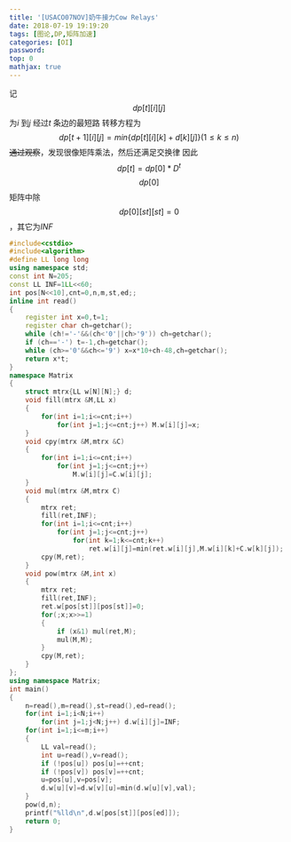 ```yaml
---
title: '[USACO07NOV]奶牛接力Cow Relays'
date: 2018-07-19 19:19:20
tags: [图论,DP,矩阵加速]
categories: [OI]
password:
top: 0
mathjax: true
---
```

记$$dp\left [ t \right ]\left [ i \right ]\left [  j\right ]$$为*i* 到*j* 经过*t* 条边的最短路
转移方程为
$$
dp\left [ t+1 \right ]\left [ i \right ]\left [  j\right ]=min\left \{ dp\left [ t \right ]\left [ i \right ]\left [ k \right ]+ d\left [ k \right ]\left [ j \right ]\right \}\left ( 1\leq k\leq n \right )
$$
~~通过观察~~，发现很像矩阵乘法，然后还满足交换律
因此
$$
dp\left [ t \right ]=dp\left [ 0 \right ]*D^{t}
$$
$$dp\left [ 0 \right ]$$矩阵中除$$dp\left [ 0 \right ]\left [ st \right ]\left [ st \right ]= 0$$，其它为*INF*
<!--more-->
```c++
#include<cstdio>
#include<algorithm>
#define LL long long
using namespace std;
const int N=205;
const LL INF=1LL<<60;
int pos[N<<10],cnt=0,n,m,st,ed;;
inline int read()
{
    register int x=0,t=1;
    register char ch=getchar();
    while (ch!='-'&&(ch<'0'||ch>'9')) ch=getchar();
    if (ch=='-') t=-1,ch=getchar();
    while (ch>='0'&&ch<='9') x=x*10+ch-48,ch=getchar();
    return x*t;
}
namespace Matrix
{
    struct mtrx{LL w[N][N];} d;
    void fill(mtrx &M,LL x)
    {
        for(int i=1;i<=cnt;i++)
            for(int j=1;j<=cnt;j++) M.w[i][j]=x;
    }
    void cpy(mtrx &M,mtrx &C)
    {
        for(int i=1;i<=cnt;i++)
            for(int j=1;j<=cnt;j++) 
                M.w[i][j]=C.w[i][j];
    }
    void mul(mtrx &M,mtrx C)
    {
        mtrx ret;
        fill(ret,INF);
        for(int i=1;i<=cnt;i++)
            for(int j=1;j<=cnt;j++)
                for(int k=1;k<=cnt;k++)
                    ret.w[i][j]=min(ret.w[i][j],M.w[i][k]+C.w[k][j]);
        cpy(M,ret);
    }
    void pow(mtrx &M,int x)
    {
        mtrx ret;
        fill(ret,INF);
        ret.w[pos[st]][pos[st]]=0;
        for(;x;x>>=1)
        {
            if (x&1) mul(ret,M);
            mul(M,M);
        }
        cpy(M,ret);
    }
};
using namespace Matrix;
int main()
{
    n=read(),m=read(),st=read(),ed=read();
    for(int i=1;i<N;i++)
        for(int j=1;j<N;j++) d.w[i][j]=INF;
    for(int i=1;i<=m;i++)
    {
        LL val=read();
        int u=read(),v=read();
        if (!pos[u]) pos[u]=++cnt;
        if (!pos[v]) pos[v]=++cnt;
        u=pos[u],v=pos[v];
        d.w[u][v]=d.w[v][u]=min(d.w[u][v],val);
    }
    pow(d,n);
    printf("%lld\n",d.w[pos[st]][pos[ed]]);
    return 0;
}
```

